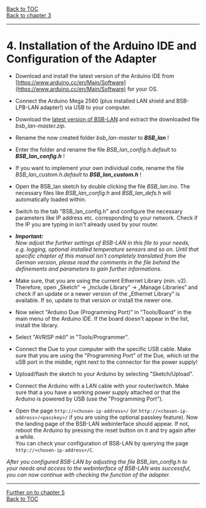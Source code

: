 [Back to TOC](toc.md)  
[Back to chapter 3](chap03.md)    
   
---  

# 4. Installation of the Arduino IDE and Configuration of the Adapter
- Download and install the latest version of the Arduino IDE from [https://www.arduino.cc/en/Main/Software](https://www.arduino.cc/en/Main/Software) for your OS.  

- Connect the Arduino Mega 2560 (plus installed LAN shield and BSB-LPB-LAN adapter!) via USB to your computer.  

- Download the [latest version of BSB-LAN](https://github.com/fredlcore/bsb_lan/archive/master.zip) and extract the downloaded file *bsb_lan-master.zip*.  

- Rename the now created folder *bsb_lan-master* to ***BSB_lan*** !  

- Enter the folder and rename the file *BSB_lan_config.h.default* to ***BSB_lan_config.h*** !  

- If you want to implement your own individual code, rename the file *BSB_lan_custom.h.default* to ***BSB_lan_custom.h*** !  

- Open the BSB_lan sketch by double clicking the file *BSB_lan.ino*. The necessary files like *BSB_lan_config.h* and *BSB_lan_defs.h* will automatically loaded within.  

- Switch to the tab "BSB_lan_config.h" and configure the necessary parameters like IP address etc. corresponding to your network. Check if the IP you are typing in isn't already used by your router.  

- ***Important:***  
*Now adjust the further settings of BSB-LAN in this file to your needs, e.g. logging, optional installed temperature sensors and so on. Until that specific chapter of this manual isn't completely translated from the German version, please read the comments in the file behind the definements and parameters to gain further informations.*   

- Make sure, that you are using the current Ethernet Library (min. v2). Therefore, open „Sketch“ → „Include Library“ → „Manage Libraries“ and check if an update or a newer version of the „Ethernet Library“ is available. If so, update to that version or install the newer one.  

- Now select "Arduino Due (Programming Port)" in "Tools/Board" in the main menu of the Arduino IDE. If the board doesn't appear in the list, install the library.  

- Select "AVRISP mkII" in "Tools/Programmer".  

- Connect the Due to your computer with the specific USB cable. Make sure that you are using the "Programming Port" of the Due, which ist the uSB port in the middle, right next to the connector for the power supply!

- Upload/flash the sketch to your Arduino by selecting "Sketch/Upload".  

- Connect the Arduino with a LAN cable with your router/switch. Make sure that a you have a working power supply attached or that the Arduino is powered by USB (use the "Programming Port").    

- Open the page `http://<chosen-ip-address>/` (or `http://<chosen-ip-address>/<passkey>/` if you are using the optional passkey feature). Now the landing page of the BSB-LAN webinterface should appear. If not, reboot the Arduino by pressing the reset button on it and try again after a while.  
You can check your configuration of BSB-LAN by querying the page `http://<chosen-ip-address>/C`.  
   
*After you configured BSB-LAN by adjusting the file BSB_lan_config.h to your needs and access to the webinterface of BSB-LAN was successful, you can now continue with checking the function of the adapter.*  
   
---  
   
[Further on to chapter 5](chap05.md)      
[Back to TOC](toc.md)   
